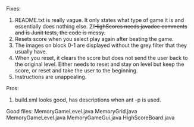 Fixes:
1) README.txt is really vague. It only states what type of game it is and essentially does nothing else.
2)~~HighScores needs javadoc comments and is Junit tests, the code is messy.~~
3) Resets score when you select play again after beating the game.
4) The images on block 0-1 are displayed without the grey filter that they usually have.
5) When you reset, it clears the score but does not send the user back to the original level. Either needs to reset and stay on level but keep the score, or reset and take the user to the beginning.
6) Instructions are unappealing.

Pros:
1) build.xml looks good, has descriptions when ant -p is used.

Good files: 
MemoryGameLevel.java
MemoryGrid.java
MemoryGameLevel.java
MemoryGameGui.java
HighScoreBoard.java
